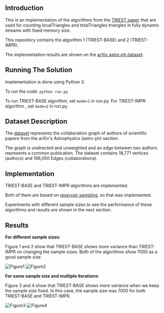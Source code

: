 ## Introduction

This is an implementation of the algorithms from the [TRIEST paper](https://arxiv.org/abs/1602.07424) that are used for counting localTriangles and totalTriangles triangles in fully dynamic streams with fixed memory size. 

This repository contains the algorithm 1 (TRIEST-BASE) and 2 (TRIEST-IMPR). 

The implementation results are shown on the [arXiv astro-ph dataset](http://konect.uni-koblenz.de/networks/ca-AstroPh).  

## Running The Solution
Implementation is done using Python 3.

To run the code:  `python run.py`

To run TRIEST-BASE algorithm, set `mode=1` in run.py. For TRIEST-IMPR algorithm , set `mode=2` in run.py. 

## Dataset Description
The [dataset](http://konect.uni-koblenz.de/networks/ca-AstroPh) represents the collaboration graph of authors of scientific papers from the arXiv's Astrophysics (astro-ph) section. 

The graph is undirected and unweighted and an edge between two authors represents a common publication. 
The dataset contains 18,771 vertices (authors) and 198,050 Edges (collaborations).

## Implementation
TRIEST-BASE and TRIEST-IMPR algorithms are implemented.

Both of them are based on [reservoir sampling](https://dl.acm.org/citation.cfm?id=3165), so that was implemented.

Experiments with different sample sizes to see the performance of these algorithms and results are shown in the next section.

## Results

**For different sample sizes:**

Figure 1 and 2 show that TRIEST-BASE shows more variance than TRIEST-IMPR on changing the sample sizes. 
Both of the algorithms show 7000 as a good sample size.

![Figure1](/imgs/T1.png)
![Figure2](/imgs/T2.png)

**For same sample size and multiple iterations:**

Figure 3 and 4 show that TRIEST-BASE shows more variance when we keep the sample size fixed. 
In this case, the sample size was 7000 for both TRIEST-BASE and TRIEST-IMPR.

![Figure3](/imgs/T3.png)
![Figure4](/imgs/T4.png)
